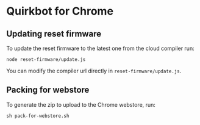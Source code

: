 # Quirkbot for Chrome

## Updating reset firmware
To update the reset firmware to the latest one from the cloud compiler run:
```
node reset-firmware/update.js
```
You can modify the compiler url directly in ``reset-firmware/update.js``.

## Packing for webstore
To generate the zip to upload to the Chrome webstore, run:
```
sh pack-for-webstore.sh
```
